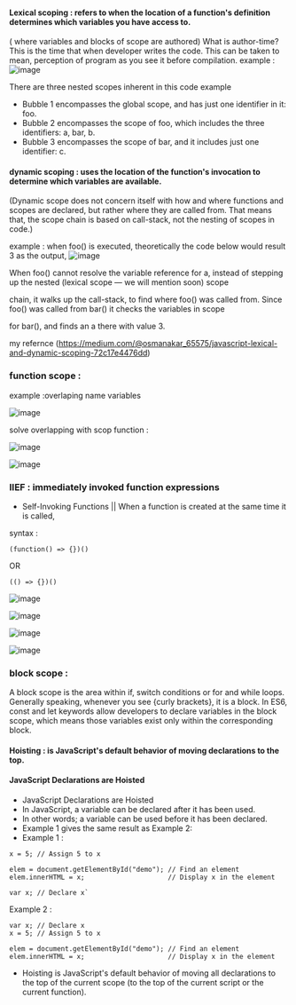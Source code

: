 #### Lexical scoping : refers to when the location of a function's definition determines which variables you have access to.
( where variables and blocks of scope are authored)
What is author-time?
This is the time that when developer writes the code. This can be taken to mean, perception of program as you see it before compilation.
example :
![image](https://github.com/alaa-abuhani/Mastering-JavaScript-in-20Days/assets/65255601/8dcdda10-4685-49da-9a8f-063b6975ed17)

There are three nested scopes inherent in this code example
* Bubble 1 encompasses the global scope, and has just one identifier in it: foo.
* Bubble 2 encompasses the scope of foo, which includes the three identifiers: a, bar, b.
* Bubble 3 encompasses the scope of bar, and it includes just one identifier: c.



#### dynamic scoping : uses the location of the function's invocation to determine which variables are available.
(Dynamic scope does not concern itself with how and where functions and scopes are declared, but rather where they are called from. That means that, the scope chain is based on call-stack, not the nesting of scopes in code.)

example : when foo() is executed, theoretically the code below would result 3 as the output,
![image](https://github.com/alaa-abuhani/Mastering-JavaScript-in-20Days/assets/65255601/0885956f-7f8d-48b5-a1f8-5de3fe4b4c0d)

When foo() cannot resolve the variable reference for a, instead of stepping up the nested (lexical scope — we will mention soon) scope 

chain, it walks up the call-stack, to find where foo() was called from. Since foo() was called from bar() it checks the variables in scope

 for bar(), and finds an a there with value 3.

my refernce (https://medium.com/@osmanakar_65575/javascript-lexical-and-dynamic-scoping-72c17e4476dd)


### function scope :

example :overlaping name variables 

![image](https://github.com/alaa-abuhani/Mastering-JavaScript-in-20Days/assets/65255601/08b7a538-aebd-4c55-98ab-ea741242e8db)


solve overlapping with scop function :

![image](https://github.com/alaa-abuhani/Mastering-JavaScript-in-20Days/assets/65255601/269616a6-b3be-4cb4-a826-251702514552)

![image](https://github.com/alaa-abuhani/Mastering-JavaScript-in-20Days/assets/65255601/bc308390-6cfa-472a-ab1e-771a62cc8850)


### IIEF : immediately invoked function expressions 
 * Self-Invoking Functions || When a function is created at the same time it is called,

syntax :
```
(function() => {})()
```
OR 
```
(() => {})()

```
![image](https://github.com/alaa-abuhani/Mastering-JavaScript-in-20Days/assets/65255601/a20d10b8-c503-44bd-8c39-6257806c09d2)

![image](https://github.com/alaa-abuhani/Mastering-JavaScript-in-20Days/assets/65255601/1ab33017-841c-498d-a9ed-cf8773ebf210)

![image](https://github.com/alaa-abuhani/Mastering-JavaScript-in-20Days/assets/65255601/9066efe6-4642-4947-bb0e-0c27152e7761)

![image](https://github.com/alaa-abuhani/Mastering-JavaScript-in-20Days/assets/65255601/840227fb-45bf-4503-80bd-e99d817b2b20)

### block scope :
A block scope is the area within if, switch conditions or for and while loops. Generally speaking, whenever you see {curly brackets}, it is a block. In ES6, const and let keywords allow developers to declare variables in the block scope, which means those variables exist only within the corresponding block.

#### Hoisting : is JavaScript's default behavior of moving declarations to the top.
#### JavaScript Declarations are Hoisted
* JavaScript Declarations are Hoisted
* In JavaScript, a variable can be declared after it has been used.
* In other words; a variable can be used before it has been declared.
* Example 1 gives the same result as Example 2:
* Example 1 :

```
x = 5; // Assign 5 to x

elem = document.getElementById("demo"); // Find an element
elem.innerHTML = x;                     // Display x in the element

var x; // Declare x`
```
Example 2 :
```
var x; // Declare x
x = 5; // Assign 5 to x

elem = document.getElementById("demo"); // Find an element
elem.innerHTML = x;                     // Display x in the element
```
* Hoisting is JavaScript's default behavior of moving all declarations to the top of the current scope (to the top of the current script or the current function).














